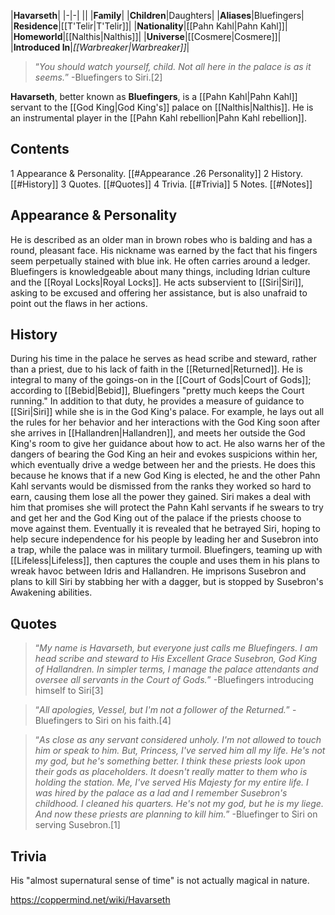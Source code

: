 |**Havarseth**|
|-|-|
||
|**Family**|
|**Children**|Daughters|
|**Aliases**|Bluefingers|
|**Residence**|[[T'Telir\|T'Telir]]|
|**Nationality**|[[Pahn Kahl\|Pahn Kahl]]|
|**Homeworld**|[[Nalthis\|Nalthis]]|
|**Universe**|[[Cosmere\|Cosmere]]|
|**Introduced In**|*[[Warbreaker\|Warbreaker]]*|

>“*You should watch yourself, child. Not all here in the palace is as it seems.*”
\-Bluefingers to Siri.[2]


**Havarseth**, better known as **Bluefingers**, is a [[Pahn Kahl\|Pahn Kahl]] servant to the [[God King\|God King's]] palace on [[Nalthis\|Nalthis]]. He is an instrumental player in the [[Pahn Kahl rebellion\|Pahn Kahl rebellion]].

## Contents

1 Appearance & Personality. [[#Appearance .26 Personality]] 
2 History. [[#History]] 
3 Quotes. [[#Quotes]] 
4 Trivia. [[#Trivia]] 
5 Notes. [[#Notes]] 


## Appearance & Personality
He is described as an older man in brown robes who is balding and has a round, pleasant face. His nickname was earned by the fact that his fingers seem perpetually stained with blue ink. He often carries around a ledger.
Bluefingers is knowledgeable about many things, including Idrian culture and the [[Royal Locks\|Royal Locks]]. He acts subservient to [[Siri\|Siri]], asking to be excused and offering her assistance, but is also unafraid to point out the flaws in her actions.

## History
During his time in the palace he serves as head scribe and steward, rather than a priest, due to his lack of faith in the [[Returned\|Returned]]. He is integral to many of the goings-on in the [[Court of Gods\|Court of Gods]]; according to [[Bebid\|Bebid]], Bluefingers "pretty much keeps the Court running."
In addition to that duty, he provides a measure of guidance to [[Siri\|Siri]] while she is in the God King's palace. For example, he lays out all the rules for her behavior and her interactions with the God King soon after she arrives in [[Hallandren\|Hallandren]], and meets her outside the God King's room to give her guidance about how to act. He also warns her of the dangers of bearing the God King an heir and evokes suspicions within her, which eventually drive a wedge between her and the priests. He does this because he knows that if a new God King is elected, he and the other Pahn Kahl servants would be dismissed from the ranks they worked so hard to earn, causing them lose all the power they gained. Siri makes a deal with him that promises she will protect the Pahn Kahl servants if he swears to try and get her and the God King out of the palace if the priests choose to move against them.
Eventually it is revealed that he betrayed Siri, hoping to help secure independence for his people by leading her and Susebron into a trap, while the palace was in military turmoil. Bluefingers, teaming up with [[Lifeless\|Lifeless]], then captures the couple and uses them in his plans to wreak havoc between Idris and Hallandren. He imprisons Susebron and plans to kill Siri by stabbing her with a dagger, but is stopped by Susebron's Awakening abilities.

## Quotes
>“*My name is Havarseth, but everyone just calls me Bluefingers. I am head scribe and steward to His Excellent Grace Susebron, God King of Hallandren. In simpler terms, I manage the palace attendants and oversee all servants in the Court of Gods.*”
\-Bluefingers introducing himself to Siri[3]


>“*All apologies, Vessel, but I'm not a follower of the Returned.*”
\-Bluefingers to Siri on his faith.[4]


>“*As close as any servant considered unholy. I'm not allowed to touch him or speak to him. But, Princess, I've served him all my life. He's not my god, but he's something better. I think these priests look upon their gods as placeholders. It doesn't really matter to them who is holding the station. Me, I've served His Majesty for my entire life. I was hired by the palace as a lad and I remember Susebron's childhood. I cleaned his quarters. He's not my god, but he is my liege. And now these priests are planning to kill him.*”
\-Bluefinger to Siri on serving Susebron.[1]


## Trivia
His "almost supernatural sense of time" is not actually magical in nature.


https://coppermind.net/wiki/Havarseth